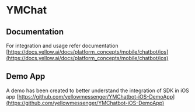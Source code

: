 # YMChat

## Documentation
For integration and usage refer documentation [https://docs.yellow.ai/docs/platform_concepts/mobile/chatbot/ios](https://docs.yellow.ai/docs/platform_concepts/mobile/chatbot/ios)

## Demo App
A demo has been created to better understand the integration of SDK in iOS app
[https://github.com/yellowmessenger/YMChatbot-iOS-DemoApp](https://github.com/yellowmessenger/YMChatbot-iOS-DemoApp)
